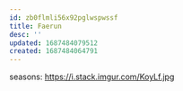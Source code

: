 ```yaml
---
id: zb0flmli56x92pglwspwssf
title: Faerun
desc: ''
updated: 1687484079512
created: 1687484064791
---
```


seasons: <https://i.stack.imgur.com/KoyLf.jpg>
